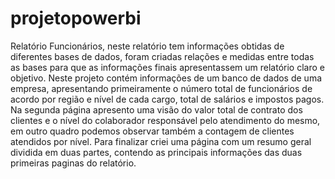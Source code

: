 # projetopowerbi
Relatório Funcionários, neste relatório tem informações obtidas de diferentes bases de dados, foram criadas relações e medidas entre todas as bases para que as informações finais apresentassem um relatório claro e objetivo.
Neste projeto contém informações de um banco de dados de uma empresa, apresentando primeiramente o número total de funcionários de acordo por região e nível de cada cargo, total de salários e impostos pagos.
Na segunda página apresento uma visão do valor total de contrato dos clientes e o nível do colaborador responsável pelo atendimento do mesmo, em outro quadro podemos observar também a contagem de clientes atendidos por nível.
Para finalizar criei uma página com um resumo geral dividida em duas partes, contendo as principais informações das duas primeiras paginas do relatório.

